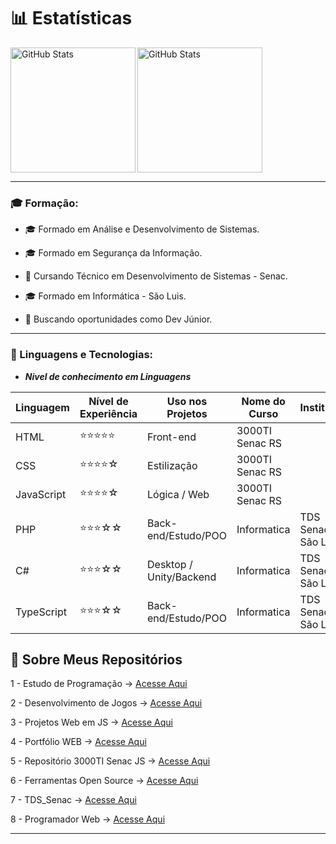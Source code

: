 # 📊 Estatísticas  
<img 
    src="https://github-readme-stats.vercel.app/api?username=SidneiAJr&show_icons=true&theme=tokyonight&hide_border=true" 
    alt="GitHub Stats" 
    height="200" 
/>
<img 
      align="left" 
      alt="GitHub Stats" 
      height="200" 
      src="https://github-readme-stats.vercel.app/api/top-langs/?username=SidneiAJr&theme=tokyonight&layout=compact&custom_title=Tecnologias&langs_count=9" 
  />   

---
### 🎓 Formação:

- 🎓 Formado em Análise e Desenvolvimento de Sistemas.

- 🎓 Formado em Segurança da Informação.

- 📘 Cursando Técnico em Desenvolvimento de Sistemas - Senac.

- 🎓 Formado em Informática - São Luis.

- 💼 Buscando oportunidades como Dev Júnior.

---

### 🤖 Linguagens e Tecnologias:

- ***Nivel de conhecimento em Linguagens***


| Linguagem | Nível de Experiência | Uso nos Projetos |Nome do Curso| Instituição
|------------|----------------------|------------------|------------------|------------------|
| HTML       | ⭐⭐⭐⭐⭐              | Front-end        | 3000TI         Senac RS
| CSS        | ⭐⭐⭐⭐☆               | Estilização      | 3000TI         Senac RS
| JavaScript | ⭐⭐⭐⭐☆               | Lógica / Web     | 3000TI         Senac RS
| PHP        | ⭐⭐⭐☆☆               | Back-end/Estudo/POO| Informatica|TDS              Senac RS/ São Luis 
| C#         | ⭐⭐⭐☆☆               | Desktop / Unity/Backend|  Informatica|TDS         Senac RS/ São Luis
| TypeScript |  ⭐⭐⭐☆☆             | Back-end/Estudo/POO |    Informatica|TDS            Senac RS / São Luis


## 📂 Sobre Meus Repositórios  

1 - Estudo de Programação → [Acesse Aqui](https://github.com/SidneiAJr/Prog_dev_est)  

2 - Desenvolvimento de Jogos → [Acesse Aqui](https://github.com/SidneiAJr/Jogo_Senac_Curso)  

3 - Projetos Web em JS → [Acesse Aqui](https://github.com/SidneiAJr/Front_senac)  

4 - Portfólio WEB → [Acesse Aqui](https://sidneiajr.github.io/Front_senac/pot/)  

5 - Repositório 3000TI Senac JS → [Acesse Aqui](https://github.com/SidneiAJr/3000TI)  

6 - Ferramentas Open Source → [Acesse Aqui](https://sidneiajr.github.io/OpenSource_WEB_Pag/)  

7 - TDS_Senac → [Acesse Aqui](https://github.com/SidneiAJr/TDS_2025)  

8 - Programador Web → [Acesse Aqui](https://github.com/SidneiAJr/Senac_programador_Web)  

---
